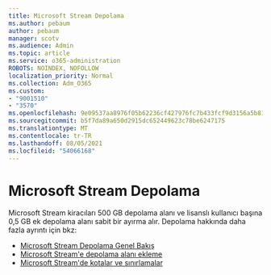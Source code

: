 ```yaml
---
title: Microsoft Stream Depolama
ms.author: pebaum
author: pebaum
manager: scotv
ms.audience: Admin
ms.topic: article
ms.service: o365-administration
ROBOTS: NOINDEX, NOFOLLOW
localization_priority: Normal
ms.collection: Adm_O365
ms.custom:
- "9001510"
- "3570"
ms.openlocfilehash: 9e09537aa8976f05b62236cf427976fc7b433fcf9d3156a5b81009c6b60a0db1
ms.sourcegitcommit: b5f7da89a650d2915dc652449623c78be6247175
ms.translationtype: MT
ms.contentlocale: tr-TR
ms.lasthandoff: 08/05/2021
ms.locfileid: "54066168"
---
```

# <a name="microsoft-stream-storage"></a>Microsoft Stream Depolama

Microsoft Stream kiracıları 500 GB depolama alanı ve lisanslı kullanıcı başına 0,5 GB ek depolama alanı sabit bir ayırma alır.
Depolama hakkında daha fazla ayrıntı için bkz:

- [Microsoft Stream Depolama Genel Bakış](https://docs.microsoft.com/stream/license-overview#storage)
- [Microsoft Stream'e depolama alanı ekleme](https://docs.microsoft.com/stream/storage-add-on)
- [Microsoft Stream'de kotalar ve sınırlamalar](https://docs.microsoft.com/stream/quotas-and-limitations)
